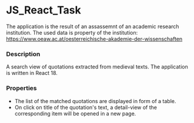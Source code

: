 # JS_React_Task

The application is the result of an assassemnt of an academic research institution. The used data is property of the institution: https://www.oeaw.ac.at/oesterreichische-akademie-der-wissenschaften 

### Description

A search view of quotations extracted from medieval texts. The application is written in React 18.

### Properties
* The list of the matched quotations are displayed in form of a table.
* On click on title of the quotation's text, a detail-view of the corresponding item will be opened in a new page.
